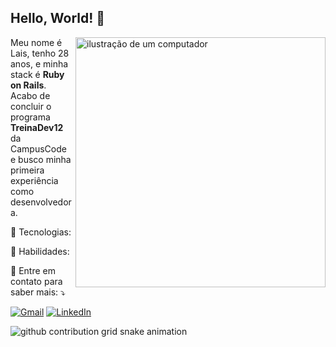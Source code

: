 ## Hello, World! 👋

<img src="https://raw.githubusercontent.com/MicaelliMedeiros/micaellimedeiros/master/image/computer-illustration.png" alt="ilustração de um computador" min-width="400px" max-width="400px" width="400px" align="right">

<p align="left"> 
  Meu nome é Lais, tenho 28 anos, e minha stack é <strong>Ruby on Rails</strong>.<br>
  Acabo de concluir o programa <strong>TreinaDev12</strong> da CampusCode e busco minha primeira experiência como desenvolvedora.
</p>

<p align="left">
  🦄 Tecnologias:
</p>

<p align="left">
  💼 Habilidades:
</p>

<p align="left">
  💌 Entre em contato para saber mais: ⤵️
</p>

<p align="left">
  <a href="#" title="Gmail">
  <img src="https://img.shields.io/badge/-Gmail-E4E4E4?style=flat&labelColor=E4E4E4&logo=gmail&logoColor=red&link=laisdev25@gmail.com" alt="Gmail"/></a>
  <a href="#" title="LinkedIn">
  <img src="https://img.shields.io/badge/-Linkedin-0e76a8?style=flat-square&logo=Linkedin&logoColor=white&link=https://www.linkedin.com/in/lais-santos-almeida/" alt="LinkedIn"/></a>
</p>
<picture>
  <source media="(prefers-color-scheme: dark)" srcset="https://raw.githubusercontent.com/LaiLestrange/LaiLestrange/output/github-contribution-grid-snake-dark.svg" />
  <source media="(prefers-color-scheme: light)" srcset="https://raw.githubusercontent.com/LaiLestrange/LaiLestrange/output/github-contribution-grid-snake.svg"/>
  <img alt="github contribution grid snake animation" src="https://raw.githubusercontent.com/LaiLestrange/LaiLestrange/output/github-contribution-grid-snake-dark.svg" />
</picture>
